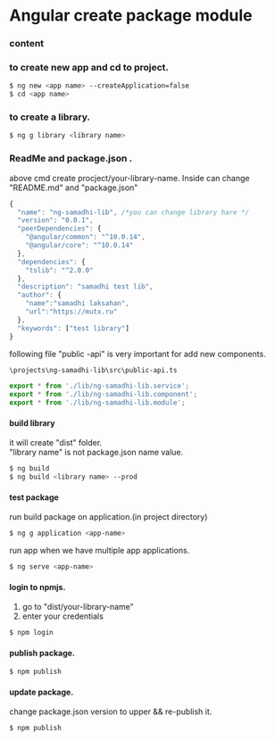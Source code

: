 # Angular create package module

### content


### to create new app and cd to project.
```bash
$ ng new <app name> --createApplication=false
$ cd <app name>
```

### to create a library.
```bash
$ ng g library <library name>
```

### ReadMe and package.json .
above cmd create procject/your-library-name. Inside can change "README.md" and "package.json"
```javascript
{
  "name": "ng-samadhi-lib", /*you can change library hare */
  "version": "0.0.1",
  "peerDependencies": {
    "@angular/common": "^10.0.14",
    "@angular/core": "^10.0.14"
  },
  "dependencies": {
    "tslib": "^2.0.0"
  },
  "description": "samadhi test lib",
  "author": {
    "name":"samadhi laksahan",
    "url":"https://mutx.ru"
  },
  "keywords": ["test library"]
}
```

following file "public -api" is very important for add new components.
```bash
\projects\ng-samadhi-lib\src\public-api.ts
```
```javascript
export * from './lib/ng-samadhi-lib.service';
export * from './lib/ng-samadhi-lib.component';
export * from './lib/ng-samadhi-lib.module';
```
####  build library
it will create "dist" folder.    
 "library name" is not package.json name value.
```bash
$ ng build
$ ng build <library name> --prod
```

#### test package
run build package on application.(in project directory)    
```bash
$ ng g application <app-name>
```
run app when we have multiple app applications.   
```bash
$ ng serve <app-name>
```


#### login to npmjs.    
1) go to "dist/your-library-name"
2) enter your credentials
```bash
$ npm login
```

#### publish package.    
```bash
$ npm publish
```

#### update package.   
change package.json version to upper && re-publish it.    
```bash
$ npm publish
```
